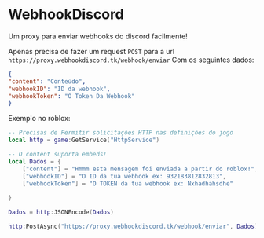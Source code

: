 # WebhookDiscord
Um proxy para enviar webhooks do discord facilmente! 

Apenas precisa de fazer um request `POST` para a url `https://proxy.webhookdiscord.tk/webhook/enviar`
Com os seguintes dados:
```json
{
"content": "Conteúdo", 
"webhookID": "ID da webhook", 
"webhookToken": "O Token Da Webhook"
} 
```

Exemplo no roblox:
```lua
-- Precisas de Permitir solicitações HTTP nas definições do jogo
local http = game:GetService("HttpService")

-- O content suporta embeds! 
local Dados = {
	["content"] = "Hmmm esta mensagem foi enviada a partir do roblox!",
	["webhookID"] = "O ID da tua webhook ex: 932183812832813",
	["webhookToken"] = "O TOKEN da tua webhook ex: Nxhadhahsdhe"
	
}

Dados = http:JSONEncode(Dados)

http:PostAsync("https://proxy.webhookdiscord.tk/webhook/enviar", Dados)
```

